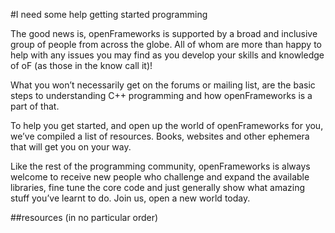 #I need some help getting started programming

The good news is, openFrameworks is supported by a broad and inclusive group of people 
from across the globe. All of whom are more than happy to help with any issues you may find as you develop your skills and knowledge of oF (as those in the know call it)!

What you won’t necessarily get on the forums or mailing list, are the basic steps to understanding C++ programming and how openFrameworks is a part of that.

To help you get started, and open up the world of openFrameworks for you, we’ve compiled a list of resources. Books, websites and other ephemera that will get you on your way.

Like the rest of the programming community, openFrameworks is always welcome to receive new people who challenge and expand the available libraries, fine tune the core code and just generally show what amazing stuff you’ve learnt to do. Join us, open a new world today.

##resources (in no particular order)


